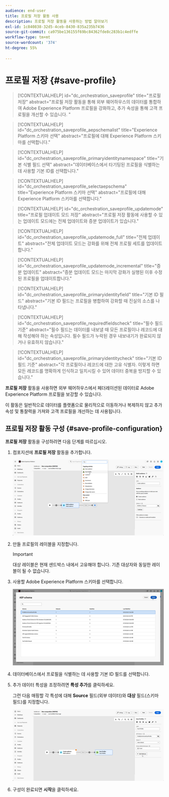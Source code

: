 ```yaml
---
audience: end-user
title: 프로필 저장 활동 사용
description: 프로필 저장 활동을 사용하는 방법 알아보기
exl-id: 1c840838-32d5-4ceb-8430-835a235b7436
source-git-commit: ca975be136155f69bc84362fde8c283b1c4edffe
workflow-type: tm+mt
source-wordcount: '374'
ht-degree: 55%

---
```


# 프로필 저장 {#save-profile}

>[!CONTEXTUALHELP]
>id="dc_orchestration_saveprofile"
>title="프로필 저장"
>abstract="프로필 저장 활동을 통해 외부 웨어하우스의 데이터를 통합하여 Adobe Experience Platform 프로필을 강화하고, 추가 속성을 통해 고객 프로필을 개선할 수 있습니다. "

>[!CONTEXTUALHELP]
>id="dc_orchestration_saveprofile_aepschemalist"
>title="Experience Platform 스키마 선택"
>abstract="프로필에 대해 Experience Platform 스키마를 선택합니다."

>[!CONTEXTUALHELP]
>id="dc_orchestration_saveprofile_primaryidentitynamespace"
>title="기본 식별 필드 선택"
>abstract="데이터베이스에서 타기팅된 프로필을 식별하는 데 사용할 기본 ID를 선택합니다."

>[!CONTEXTUALHELP]
>id="dc_orchestration_saveprofile_selectaepschema"
>title="Experience Platform 스키마 선택"
>abstract="프로필에 대해 Experience Platform 스키마를 선택합니다."

>[!CONTEXTUALHELP]
>id="dc_orchestration_saveprofile_updatemode"
>title="프로필 업데이트 모드 저장"
>abstract="프로필 저장 활동에 사용할 수 있는 업데이트 모드에는 전체 업데이트와 증분 업데이트가 있습니다."

>[!CONTEXTUALHELP]
>id="dc_orchestration_saveprofile_updatemode_full"
>title="전체 업데이트"
>abstract="전체 업데이트 모드는 강화를 위해 전체 프로필 세트를 업데이트합니다."

>[!CONTEXTUALHELP]
>id="dc_orchestration_saveprofile_updatemode_incremental"
>title="증분 업데이트"
>abstract="증분 업데이트 모드는 마지막 강화가 실행된 이후 수정된 프로필을 업데이트합니다."

>[!CONTEXTUALHELP]
>id="dc_orchestration_saveprofile_primaryidentityfield"
>title="기본 ID 필드"
>abstract="기본 ID 필드는 프로필을 병합하여 강화할 때 진실의 소스를 나타냅니다."

>[!CONTEXTUALHELP]
>id="dc_orchestration_saveprofile_requiredfieldscheck"
>title="필수 필드 기준"
>abstract="필수 필드는 데이터를 내보낼 때 모든 프로필이나 레코드에 대해 작성해야 하는 속성입니다. 필수 필드가 누락된 경우 내보내기가 완료되지 않거나 유효하지 않습니다."

>[!CONTEXTUALHELP]
>id="dc_orchestration_saveprofile_primaryidentitycheck"
>title="기본 ID 필드 기준"
>abstract="각 프로필이나 레코드에 대한 고유 식별자. 이렇게 하면 모든 레코드를 명확하게 인식하고 일치시킬 수 있어 데이터 중복을 방지할 수 있습니다."

**프로필 저장** 활동을 사용하면 외부 웨어하우스에서 페더레이션된 데이터로 Adobe Experience Platform 프로필을 보강할 수 있습니다.

이 활동은 일반적으로 데이터를 플랫폼으로 물리적으로 이동하거나 복제하지 않고 추가 속성 및 통찰력을 가져와 고객 프로필을 개선하는 데 사용됩니다.

## 프로필 저장 활동 구성 {#save-profile-configuration}

**프로필 저장** 활동을 구성하려면 다음 단계를 따르십시오.

1. 컴포지션에 **프로필 저장** 활동을 추가합니다.

   ![](../assets/save-profile.png)

1. 만들 프로필의 레이블을 지정합니다.

   >[!IMPORTANT]
   >
   >대상 레이블은 현재 샌드박스 내에서 고유해야 합니다. 기존 대상자와 동일한 레이블이 될 수 없습니다.

1. 사용할 Adobe Experience Platform 스키마를 선택합니다.

   ![](../assets/save-profile-2.png)

1. 데이터베이스에서 프로필을 식별하는 데 사용할 기본 ID 필드를 선택합니다.

1. 추가 데이터 특성을 조정하려면 **특성 추가**&#x200B;를 클릭하세요.

   그런 다음 매핑할 각 특성에 대해 **Source** 필드(외부 데이터)와 **대상** 필드(스키마 필드)를 지정합니다.

   ![](../assets/save-profile-3.png)

1. 구성이 완료되면 **시작**&#x200B;을 클릭하세요.
